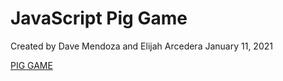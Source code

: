# JavaScript Pig Game
Created by Dave Mendoza and Elijah Arcedera
January 11, 2021

[PIG GAME](https://elijaharc.github.io/batch5-pig-game/index.html)
